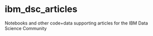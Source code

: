 # ibm_dsc_articles
Notebooks and other code+data supporting articles for the IBM Data Science Community
